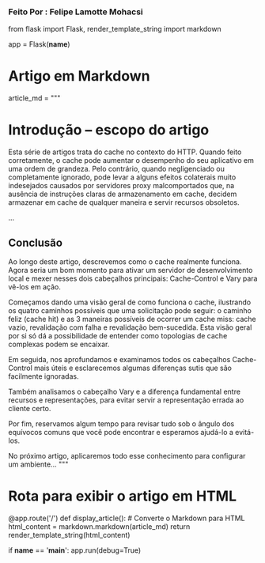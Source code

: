 ### Feito Por : Felipe Lamotte Mohacsi
from flask import Flask, render_template_string
import markdown

app = Flask(__name__)

# Artigo em Markdown
article_md = """
# Introdução – escopo do artigo

Esta série de artigos trata do cache no contexto do HTTP. Quando feito corretamente, o cache pode aumentar o desempenho do seu aplicativo em uma ordem de grandeza. Pelo contrário, quando negligenciado ou completamente ignorado, pode levar a alguns efeitos colaterais muito indesejados causados ​​por servidores proxy malcomportados que, na ausência de instruções claras de armazenamento em cache, decidem armazenar em cache de qualquer maneira e servir recursos obsoletos.

...

## Conclusão

Ao longo deste artigo, descrevemos como o cache realmente funciona. Agora seria um bom momento para ativar um servidor de desenvolvimento local e mexer nesses dois cabeçalhos principais: Cache-Control e Vary para vê-los em ação.

Começamos dando uma visão geral de como funciona o cache, ilustrando os quatro caminhos possíveis que uma solicitação pode seguir: o caminho feliz (cache hit) e as 3 maneiras possíveis de ocorrer um cache miss: cache vazio, revalidação com falha e revalidação bem-sucedida. Esta visão geral por si só dá a possibilidade de entender como topologias de cache complexas podem se encaixar.

Em seguida, nos aprofundamos e examinamos todos os cabeçalhos Cache-Control mais úteis e esclarecemos algumas diferenças sutis que são facilmente ignoradas.

Também analisamos o cabeçalho Vary e a diferença fundamental entre recursos e representações, para evitar servir a representação errada ao cliente certo.

Por fim, reservamos algum tempo para revisar tudo sob o ângulo dos equívocos comuns que você pode encontrar e esperamos ajudá-lo a evitá-los.

No próximo artigo, aplicaremos todo esse conhecimento para configurar um ambiente...
"""

# Rota para exibir o artigo em HTML
@app.route('/')
def display_article():
    # Converte o Markdown para HTML
    html_content = markdown.markdown(article_md)
    return render_template_string(html_content)

if __name__ == '__main__':
    app.run(debug=True)
